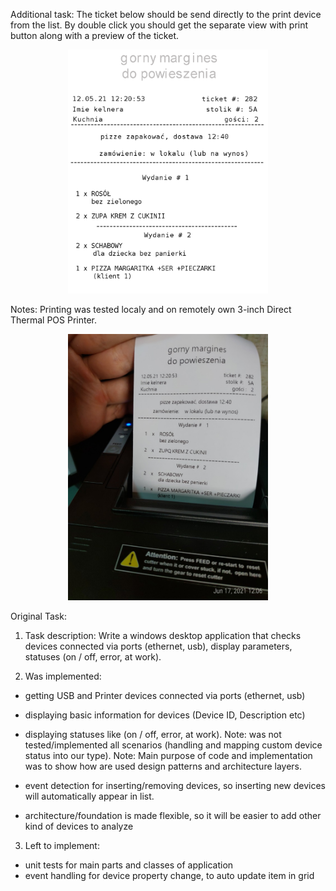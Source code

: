Additional task:
The ticket below should be send directly to the print device from the list. 
By double click you should get the separate view with print button along with a preview of the ticket.
<p align="center">
  <img width="320" src="https://raw.githubusercontent.com/omahost/SystemMonitor/main/screenshots/test_ticket.png">
</p>

Notes: Printing was tested localy and on remotely own 3-inch Direct Thermal POS Printer.

<p align="center">
  <img width="320" src="https://raw.githubusercontent.com/omahost/SystemMonitor/main/screenshots/print_result.jpg">
</p>

Original Task:
1) Task description:
Write a windows desktop application that checks devices connected via ports (ethernet, usb), display parameters, statuses (on / off, error, at work).

2) Was implemented:
- getting USB and Printer devices connected via ports (ethernet, usb)

- displaying basic information for devices (Device ID, Description etc)

- displaying statuses like (on / off, error, at work).
Note: was not tested/implemented all scenarios (handling and mapping custom device status into our type).
Note: Main purpose of code and implementation was to show how are used design patterns and architecture layers.

- event detection for inserting/removing devices, so inserting new devices will automatically appear in list.

- architecture/foundation is made flexible, so it will be easier to add other kind of devices to analyze

3) Left to implement:
- unit tests for main parts and classes of application
- event handling for device property change, to auto update item in grid
